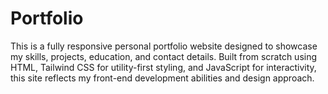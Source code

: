 # Portfolio
This is a fully responsive personal portfolio website designed to showcase my skills, projects, education, and contact details. Built from scratch using HTML, Tailwind CSS for utility-first styling, and JavaScript for interactivity, this site reflects my front-end development abilities and design approach.
